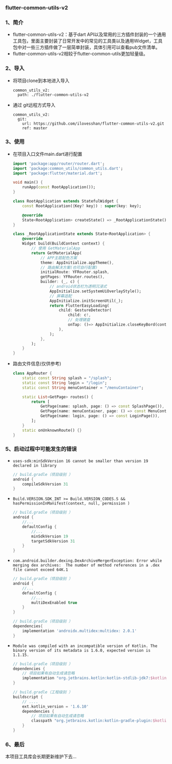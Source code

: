 ###  flutter-common-utils-v2

### 1、简介

+ flutter-common-utils-v2：基于dart API以及常用的三方插件封装的一个通用工具包，里面主要封装了日常开发中的常见的工具类以及通用Widget，工具包中对一些三方插件做了一层简单封装，具体引用可以查看pub文件清单。
+ flutter-common-utils-v2相较于flutter-common-utils更加轻量级。



### 2、导入

+ 将项目clone到本地进入导入

  ```
  common_utils_v2:
    path: ./flutter-common-utils-v2
  ```

  

+ 通过 git远程方式导入

  ```
  common_utils_v2:
    git:
      url: https://github.com/ilovesshan/flutter-common-utils-v2.git
      ref: master
  ```

  

### 3、使用

+ 在项目入口文件main.dart进行配置

  ```dart
  import 'package:app/router/router.dart';
  import 'package:common_utils/common_utils.dart';
  import 'package:flutter/material.dart';
  
  void main() {
      runApp(const RootApplication());
  }
  
  class RootApplication extends StatefulWidget {
      const RootApplication({Key? key}) : super(key: key);
  
      @override
      State<RootApplication> createState() => _RootApplicationState();
  }
  
  class _RootApplicationState extends State<RootApplication> {
      @override
      Widget build(BuildContext context) {
          // 使用 GetMaterialApp
          return GetMaterialApp(
              // APP主题配色方案
              theme: AppInitialize.appTheme(),
              // 路由解决方案(也可自行配置)
              initialRoute: YFRouter.splash,
              getPages: YFRouter.routes(),
              builder: (_, c) {
                  // android状态栏为透明沉浸式
                  AppInitialize.setSystemUiOverlayStyle();
                  // 屏幕适配
                  AppInitialize.initScreenUtil(_);
                  return FlutterEasyLoading(
                      child: GestureDetector(
                          child: c!,
                          // 处理键盘
                          onTap: ()=> AppInitialize.closeKeyBord(context)
                      ),
                  );
              },
          );
      }
  }
  
  ```

+ 路由文件信息(仅供参考)

  ```dart
  class AppRouter {
      static const String splash = "/splash";
      static const String login = "/login";
      static const String menuContainer = "/menuContainer";
  
      static List<GetPage> routes() {
          return [
              GetPage(name: splash, page: () => const SplashPage()),
              GetPage(name: menuContainer, page: () => const MenuContainer()),
              GetPage(name: login, page: () => const LoginPage()),
          ];
      }
      static onUnknownRoute() {}
  }
  ```

  



### 5、启动过程中可能发生的错误

+ `uses-sdk:minSdkVersion 16 cannot be smaller than version 19 declared in library`

  ```groovy
  // build.gradle（项目级别 ）
  android {
      compileSdkVersion 31
  }
  ```

  

+ `Build.VERSION.SDK_INT >= Build.VERSION_CODES.S && hasPermissionInManifest(context, null, permission ) `

  ```groovy
  // build.gradle（项目级别 ）
  android {
      //...
      defaultConfig {
          //...
          minSdkVersion 19
          targetSdkVersion 31
      }
  }
  ```

  

+ `com.android.builder.dexing.DexArchiveMergerException: Error while merging dex archives: 
  The number of method references in a .dex file cannot exceed 64K.1`

  ```groovy
  // build.gradle（项目级别 ）
  android {
      //...
      defaultConfig {
          //...
          multiDexEnabled true
      }
  }
  ```
  
  ```groovy
  // build.gradle（项目级别 ）
  dependencies{
      implementation 'androidx.multidex:multidex: 2.0.1'
  }
  ```

  
  
+ `Module was compiled with an incompatible version of Kotlin. The binary version of its metadata is 1.6.0, expected version is 1.1.15.`

  ```groovy
  // build.gradle（项目级别 ）
  dependencies {
      // 项目如果有自动生成请忽略
      implementation "org.jetbrains.kotlin:kotlin-stdlib-jdk7:$kotlin_version"
  }
  ```

  ```groovy
  // build.gradle（工程级别 ）
  buildscript {
      // ....
      ext.kotlin_version = '1.6.10'
      dependencies {
          // 项目如果有自动生成请忽略
          classpath "org.jetbrains.kotlin:kotlin-gradle-plugin:$kotlin_version"
      }
  }
  ```

  

  



### 6、最后

本项目工具库会长期更新维护下去...
